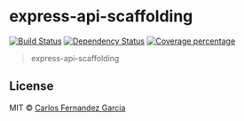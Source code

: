 # express-api-scaffolding 
[![Build Status][travis-image]][travis-url] [![Dependency Status][daviddm-image]][daviddm-url] [![Coverage percentage][coveralls-image]][coveralls-url]
> express-api-scaffolding

## License

MIT © [Carlos Fernandez Garcia](LICENSE)


[travis-image]: https://travis-ci.org/carlosvillademor/express-api-scaffolding.svg?branch=master
[travis-url]: https://travis-ci.org/carlosvillademor/express-api-scaffolding
[daviddm-image]: https://david-dm.org/carlosvillademor/express-api-scaffolding.svg?theme=shields.io
[daviddm-url]: https://david-dm.org/carlosvillademor/express-api-scaffolding
[coveralls-image]: https://coveralls.io/repos/carlosvillademor/express-api-scaffolding/badge.svg
[coveralls-url]: https://coveralls.io/r/carlosvillademor/express-api-scaffolding
